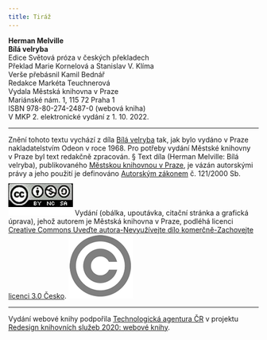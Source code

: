 ```yaml
---
title: Tiráž
---
```


**Herman Melville    
Bílá velryba**  
Edice Světová próza v českých překladech  
Překlad Marie Kornelová a Stanislav V. Klíma  
Verše přebásnil Kamil Bednář  
Redakce Markéta Teuchnerová  
Vydala Městská knihovna v Praze  
Mariánské nám. 1, 115 72 Praha 1  
ISBN 978-80-274-2487-0 (webová kniha)  
V MKP 2. elektronické vydání z 1. 10. 2022.

***

Znění tohoto textu vychází z díla [Bílá velryba](https://search.mlp.cz/cz/titul/bila-velryba/126203/) tak, jak bylo vydáno v Praze nakladatelstvím Odeon v roce 1968. Pro potřeby vydání Městské knihovny v Praze byl text redakčně zpracován.
§
Text díla (Herman Melville: Bílá velryba), publikovaného [Městskou knihovnou v Praze](https://www.mlp.cz/cz/), je vázán autorskými právy a jeho použití je definováno [Autorským zákonem](https://www.mkcr.cz/predpisy-zakonu-709.html) č. 121/2000 Sb.
[![image001.jpg](./resources/image001_fmt.png)](https://creativecommons.org/licenses/by-nc-sa/3.0/cz/)
Vydání (obálka, upoutávka, citační stránka a grafická úprava), jehož autorem je Městská knihovna v Praze, podléhá licenci [Creative Commons Uveďte autora-Nevyužívejte dílo komerčně-Zachovejte licenci 3.0 Česko](https://creativecommons.org/licenses/by-nc-sa/3.0/cz/).
![image002.jpg](./resources/image002_fmt.png)

***

Vydání webové knihy podpořila [Technologická agentura ČR](https://www.tacr.cz/) v projektu [Redesign knihovních služeb 2020: webové knihy](https://starfos.tacr.cz/cs/project/TL04000391).